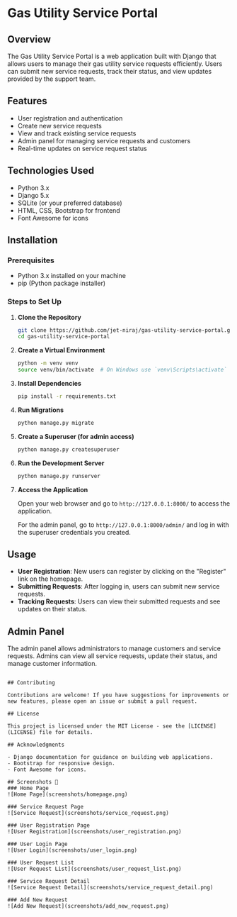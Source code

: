 # Gas Utility Service Portal

## Overview

The Gas Utility Service Portal is a web application built with Django that allows users to manage their gas utility service requests efficiently. Users can submit new service requests, track their status, and view updates provided by the support team.

## Features

- User registration and authentication
- Create new service requests
- View and track existing service requests
- Admin panel for managing service requests and customers
- Real-time updates on service request status

## Technologies Used

- Python 3.x
- Django 5.x
- SQLite (or your preferred database)
- HTML, CSS, Bootstrap for frontend
- Font Awesome for icons

## Installation

### Prerequisites

- Python 3.x installed on your machine
- pip (Python package installer)

### Steps to Set Up

1. **Clone the Repository**

   ```bash
   git clone https://github.com/jet-niraj/gas-utility-service-portal.git
   cd gas-utility-service-portal
   ```

2. **Create a Virtual Environment**

   ```bash
   python -m venv venv
   source venv/bin/activate  # On Windows use `venv\Scripts\activate`
   ```

3. **Install Dependencies**

   ```bash
   pip install -r requirements.txt
   ```

4. **Run Migrations**

   ```bash
   python manage.py migrate
   ```

5. **Create a Superuser (for admin access)**

   ```bash
   python manage.py createsuperuser
   ```

6. **Run the Development Server**

   ```bash
   python manage.py runserver
   ```

7. **Access the Application**

   Open your web browser and go to `http://127.0.0.1:8000/` to access the application.

   For the admin panel, go to `http://127.0.0.1:8000/admin/` and log in with the superuser credentials you created.

## Usage

- **User Registration**: New users can register by clicking on the "Register" link on the homepage.
- **Submitting Requests**: After logging in, users can submit new service requests.
- **Tracking Requests**: Users can view their submitted requests and see updates on their status.

## Admin Panel

The admin panel allows administrators to manage customers and service requests. Admins can view all service requests, update their status, and manage customer information.


```

## Contributing

Contributions are welcome! If you have suggestions for improvements or new features, please open an issue or submit a pull request.

## License

This project is licensed under the MIT License - see the [LICENSE](LICENSE) file for details.

## Acknowledgments

- Django documentation for guidance on building web applications.
- Bootstrap for responsive design.
- Font Awesome for icons.

## Screenshots 📸
### Home Page  
![Home Page](screenshots/homepage.png)

### Service Request Page  
![Service Request](screenshots/service_request.png)

### User Registration Page  
![User Registration](screenshots/user_registration.png)

### User Login Page  
![User Login](screenshots/user_login.png)

### User Request List  
![User Request List](screenshots/user_request_list.png)

### Service Request Detail  
![Service Request Detail](screenshots/service_request_detail.png)

### Add New Request  
![Add New Request](screenshots/add_new_request.png)
